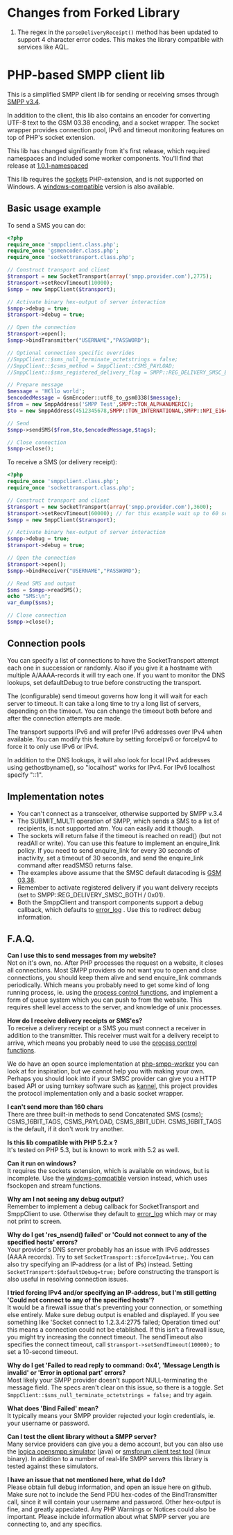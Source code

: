 Changes from Forked Library
=============

1. The regex in the `parseDeliveryReceipt()` method has been updated to support 4 character error codes. This makes the library compatible with services like AQL.

PHP-based SMPP client lib
=============

This is a simplified SMPP client lib for sending or receiving smses through [SMPP v3.4](http://www.smsforum.net/SMPP_v3_4_Issue1_2.zip).

In addition to the client, this lib also contains an encoder for converting UTF-8 text to the GSM 03.38 encoding, and a socket wrapper. The socket wrapper provides connection pool, IPv6 and timeout monitoring features on top of PHP's socket extension.

This lib has changed significantly from it's first release, which required namespaces and included some worker components. You'll find that release at [1.0.1-namespaced](https://github.com/onlinecity/php-smpp/tree/1.0.1-namespaced)

This lib requires the [sockets](http://www.php.net/manual/en/book.sockets.php) PHP-extension, and is not supported on Windows. A [windows-compatible](https://github.com/onlinecity/php-smpp/tree/windows-compatible) version is also available.


Basic usage example
-----

To send a SMS you can do:

``` php
<?php
require_once 'smppclient.class.php';
require_once 'gsmencoder.class.php';
require_once 'sockettransport.class.php';

// Construct transport and client
$transport = new SocketTransport(array('smpp.provider.com'),2775);
$transport->setRecvTimeout(10000);
$smpp = new SmppClient($transport);

// Activate binary hex-output of server interaction
$smpp->debug = true;
$transport->debug = true;

// Open the connection
$transport->open();
$smpp->bindTransmitter("USERNAME","PASSWORD");

// Optional connection specific overrides
//SmppClient::$sms_null_terminate_octetstrings = false;
//SmppClient::$csms_method = SmppClient::CSMS_PAYLOAD;
//SmppClient::$sms_registered_delivery_flag = SMPP::REG_DELIVERY_SMSC_BOTH;

// Prepare message
$message = 'H€llo world';
$encodedMessage = GsmEncoder::utf8_to_gsm0338($message);
$from = new SmppAddress('SMPP Test',SMPP::TON_ALPHANUMERIC);
$to = new SmppAddress(4512345678,SMPP::TON_INTERNATIONAL,SMPP::NPI_E164);

// Send
$smpp->sendSMS($from,$to,$encodedMessage,$tags);

// Close connection
$smpp->close();
```

To receive a SMS (or delivery receipt):

``` php
<?php
require_once 'smppclient.class.php';
require_once 'sockettransport.class.php';

// Construct transport and client
$transport = new SocketTransport(array('smpp.provider.com'),3600);
$transport->setRecvTimeout(60000); // for this example wait up to 60 seconds for data
$smpp = new SmppClient($transport);

// Activate binary hex-output of server interaction
$smpp->debug = true;
$transport->debug = true;

// Open the connection
$transport->open();
$smpp->bindReceiver("USERNAME","PASSWORD");

// Read SMS and output
$sms = $smpp->readSMS();
echo "SMS:\n";
var_dump($sms);

// Close connection
$smpp->close();
```


Connection pools
-----
You can specify a list of connections to have the SocketTransport attempt each one in succession or randomly. Also if you give it a hostname with multiple A/AAAA-records it will try each one.
If you want to monitor the DNS lookups, set defaultDebug to true before constructing the transport.

The (configurable) send timeout governs how long it will wait for each server to timeout. It can take a long time to try a long list of servers, depending on the timeout. You can change the timeout both before and after the connection attempts are made.

The transport supports IPv6 and will prefer IPv6 addresses over IPv4 when available. You can modify this feature by setting forceIpv6 or forceIpv4 to force it to only use IPv6 or IPv4.

In addition to the DNS lookups, it will also look for local IPv4 addresses using gethostbyname(), so "localhost" works for IPv4. For IPv6 localhost specify "::1". 


Implementation notes
-----

 - You can't connect as a transceiver, otherwise supported by SMPP v.3.4
 - The SUBMIT_MULTI operation of SMPP, which sends a SMS to a list of recipients, is not supported atm. You can easily add it though.
 - The sockets will return false if the timeout is reached on read() (but not readAll or write). 
   You can use this feature to implement an enquire_link policy. If you need to send enquire_link for every 30 seconds of inactivity, 
   set a timeout of 30 seconds, and send the enquire_link command after readSMS() returns false.
 - The examples above assume that the SMSC default datacoding is [GSM 03.38](http://en.wikipedia.org/wiki/GSM_03.38).
 - Remember to activate registered delivery if you want delivery receipts (set to SMPP::REG_DELIVERY_SMSC_BOTH / 0x01).
 - Both the SmppClient and transport components support a debug callback, which defaults to [error_log](http://www.php.net/manual/en/function.error-log.php) . Use this to redirect debug information.
 
F.A.Q.
-----

**Can I use this to send messages from my website?**  
Not on it's own, no. After PHP processes the request on a website, it closes all connections. Most SMPP providers do not want you to open and close connections, you should keep them alive and send enquire_link commands periodically. Which means you probably need to get some kind of long running process, ie. using the [process control functions](http://www.php.net/manual/en/book.pcntl.php), and implement a form of queue system which you can push to from the website. This requires shell level access to the server, and knowledge of unix processes.

**How do I receive delivery receipts or SMS'es?**  
To receive a delivery receipt or a SMS you must connect a receiver in addition to the transmitter. This receiver must wait for a delivery receipt to arrive, which means you probably need to use the [process control functions](http://www.php.net/manual/en/book.pcntl.php).

We do have an open source implementation at [php-smpp-worker](https://github.com/onlinecity/php-smpp-worker) you can look at for inspiration, but we cannot help you with making your own. Perhaps you should look into if your SMSC provider can give you a HTTP based API or using turnkey software such as [kannel](http://www.kannel.org/), this project provides the protocol implementation only and a basic socket wrapper.

**I can't send more than 160 chars**  
There are three built-in methods to send Concatenated SMS (csms); CSMS_16BIT_TAGS, CSMS_PAYLOAD, CSMS_8BIT_UDH. CSMS_16BIT_TAGS is the default, if it don't work try another.

**Is this lib compatible with PHP 5.2.x ?**  
It's tested on PHP 5.3, but is known to work with 5.2 as well.

**Can it run on windows?**  
It requires the sockets extension, which is available on windows, but is incomplete. Use the [windows-compatible](https://github.com/onlinecity/php-smpp/tree/windows-compatible) version instead, which uses fsockopen and stream functions.

**Why am I not seeing any debug output?**  
Remember to implement a debug callback for SocketTransport and SmppClient to use. Otherwise they default to [error_log](http://www.php.net/manual/en/function.error-log.php) which may or may not print to screen. 

**Why do I get 'res_nsend() failed' or 'Could not connect to any of the specified hosts' errors?**  
Your provider's DNS server probably has an issue with IPv6 addresses (AAAA records). Try to set ```SocketTransport::$forceIpv4=true;```. You can also try specifying an IP-address (or a list of IPs) instead. Setting ```SocketTransport:$defaultDebug=true;``` before constructing the transport is also useful in resolving connection issues.

**I tried forcing IPv4 and/or specifying an IP-address, but I'm still getting 'Could not connect to any of the specified hosts'?**  
It would be a firewall issue that's preventing your connection, or something else entirely. Make sure debug output is enabled and displayed. If you see something like 'Socket connect to 1.2.3.4:2775 failed; Operation timed out' this means a connection could not be etablished. If this isn't a firewall issue, you might try increasing the connect timeout. The sendTimeout also specifies the connect timeout, call ```$transport->setSendTimeout(10000);``` to set a 10-second timeout.

**Why do I get 'Failed to read reply to command: 0x4', 'Message Length is invalid' or 'Error in optional part' errors?**  
Most likely your SMPP provider doesn't support NULL-terminating the message field. The specs aren't clear on this issue, so there is a toggle. Set ```SmppClient::$sms_null_terminate_octetstrings = false;``` and try again.  

**What does 'Bind Failed' mean?**  
It typically means your SMPP provider rejected your login credentials, ie. your username or password.

**Can I test the client library without a SMPP server?**  
Many service providers can give you a demo account, but you can also use the [logica opensmpp simulator](http://opensmpp.logica.com/CommonPart/Introduction/Introduction.htm#simulator) (java) or [smsforum client test tool](http://www.smsforum.net/sctt_v1.0.Linux.tar.gz) (linux binary). In addition to a number of real-life SMPP servers this library is tested against these simulators.

**I have an issue that not mentioned here, what do I do?**  
Please obtain full debug information, and open an issue here on github. Make sure not to include the Send PDU hex-codes of the BindTransmitter call, since it will contain your username and password. Other hex-output is fine, and greatly appeciated. Any PHP Warnings or Notices could also be important. Please include information about what SMPP server you are connecting to, and any specifics.
